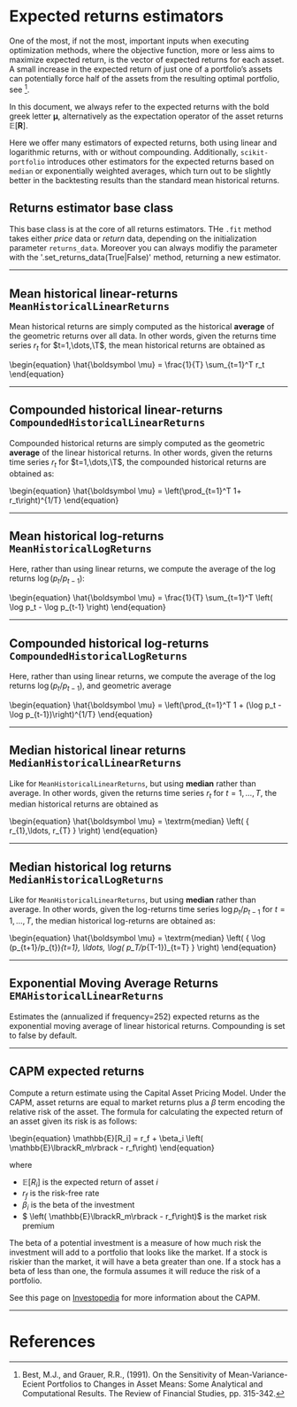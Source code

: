 # Expected returns estimators

One of the most, if not the most, important inputs when executing optimization methods, where the objective function, more or less aims to maximize expected return, is the vector of expected returns for each asset.
A small increase in the expected return of just one of a portfolio’s assets can potentially force half of the assets from the resulting optimal portfolio, see [^1].

In this document, we always refer to the expected returns with the bold greek letter $\boldsymbol \mu$, alternatively as the expectation operator of the asset returns $\mathbb{E}[{\mathbf{R}}]$.

Here we offer many estimators of expected returns, both using linear and logarithmic returns, with or without compounding.
Additionally, `scikit-portfolio` introduces other estimators for the expected returns based on `median` or exponentially weighted averages, which turn out to be slightly better in the backtesting results than the standard mean historical returns.

## Returns estimator base class
This base class is at the core of all returns estimators. THe `.fit` method takes either *price* data or *return* data, depending on the initialization parameter `returns_data`. Moreover you can always modifiy the parameter with the '.set_returns_data(True|False)' method, returning a new estimator.


<hr>

## Mean historical linear-returns `MeanHistoricalLinearReturns`
Mean historical returns are simply computed as the historical **average** of the geometric returns over all data.
In other words, given the returns time series $r_t$ for $t=1,\dots,\T$, the mean historical returns are obtained as

\begin{equation}
\hat{\boldsymbol \mu} = \frac{1}{T} \sum_{t=1}^T r_t
\end{equation}


<hr>

## Compounded historical linear-returns `CompoundedHistoricalLinearReturns`
Compounded historical returns are simply computed as the geometric **average** of the linear historical returns.
In other words, given the returns time series $r_t$ for $t=1,\dots,\T$, the compounded historical returns are obtained as:

\begin{equation}
\hat{\boldsymbol \mu} = \left(\prod_{t=1}^T 1+ r_t\right)^{1/T}
\end{equation}


<hr>

## Mean historical log-returns `MeanHistoricalLogReturns`
Here, rather than using linear returns, we compute the average of the log returns $\log(p_t/p_{t-1})$:

\begin{equation}
\hat{\boldsymbol \mu} = \frac{1}{T} \sum_{t=1}^T \left( \log p_t - \log p_{t-1} \right)
\end{equation}


<hr>

## Compounded historical log-returns `CompoundedHistoricalLogReturns`
Here, rather than using linear returns, we compute the average of the log returns $\log(p_t/p_{t-1})$, and geometric average

\begin{equation}
\hat{\boldsymbol \mu} = \left(\prod_{t=1}^T 1 + (\log p_t - \log p_{t-1})\right)^{1/T} 
\end{equation}


<hr>

## Median historical linear returns `MedianHistoricalLinearReturns`
Like for `MeanHistoricalLinearReturns`, but using **median** rather than average.
In other words, given the returns time series $r_t$ for $t=1,\dots,T$, the median historical returns are obtained as

\begin{equation}
\hat{\boldsymbol \mu} = \textrm{median} \left( \{ r_{1},\ldots, r_{T} \} \right)
\end{equation}

<hr>

## Median historical log returns `MedianHistoricalLogReturns`
Like for `MeanHistoricalLinearReturns`, but using **median** rather than average.
In other words, given the log-returns time series $\log p_t/p_{t-1}$ for $t=1,\dots,T$, the median historical log-returns are obtained as:

\begin{equation}
\hat{\boldsymbol \mu} = \textrm{median} \left( \{ \log (p_{t+1}/p_{t})_{t=1}, \ldots, \log( p_T/p_{T-1})_{t=T} \} \right)
\end{equation}

<hr>

## Exponential Moving Average Returns `EMAHistoricalLinearReturns`
Estimates the (annualized if frequency=252) expected returns as the exponential moving average of linear historical returns.
Compounding is set to false by default.

<hr>

## CAPM expected returns
Compute a return estimate using the Capital Asset Pricing Model. Under the CAPM, asset returns are equal to market returns plus a $\beta$ term encoding the relative risk of the asset.
The formula for calculating the expected return of an asset given its risk is as follows:

\begin{equation}
\mathbb{E}[R_i] = r_f + \beta_i \left( \mathbb{E}\lbrackR_m\rbrack - r_f\right)
\end{equation}

where
- $\mathbb{E}[R_i]$ is the expected return of asset $i$
- $r_f$ is the risk-free rate
- $\beta_i$ is the beta of the investment
- $ \left( \mathbb{E}\lbrackR_m\rbrack - r_f\right)$ is the market risk premium

The beta of a potential investment is a measure of how much risk the investment will add to a portfolio that looks like the market. If a stock is riskier than the market, it will have a beta greater than one. If a stock has a beta of less than one, the formula assumes it will reduce the risk of a portfolio.

See this page on [Investopedia](https://www.investopedia.com/terms/c/capm.asp) for more information about the CAPM.

<hr>

# References
[^1]: Best, M.J., and Grauer, R.R., (1991). On the Sensitivity of Mean-Variance-Ecient Portfolios to Changes in Asset Means: Some Analytical and Computational Results. The Review of Financial Studies, pp. 315-342.
[^3]: Lo, Andrew. "The statistics of Sharpe ratio". Financial Analysts Journal (2003).